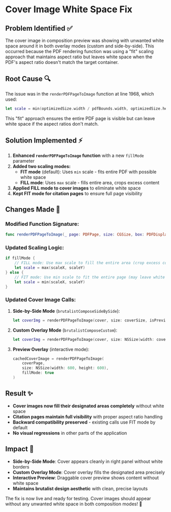 # Cover Image White Space Fix

## Problem Identified ✅
The cover image in composition preview was showing with unwanted white space around it in both overlay modes (custom and side-by-side). This occurred because the PDF rendering function was using a "fit" scaling approach that maintains aspect ratio but leaves white space when the PDF's aspect ratio doesn't match the target container.

## Root Cause 🔍
The issue was in the `renderPDFPageToImage` function at line 1968, which used:
```swift
let scale = min(optimizedSize.width / pdfBounds.width, optimizedSize.height / pdfBounds.height)
```
This "fit" approach ensures the entire PDF page is visible but can leave white space if the aspect ratios don't match.

## Solution Implemented ⚡
1. **Enhanced `renderPDFPageToImage` function** with a new `fillMode` parameter
2. **Added two scaling modes:**
   - **FIT mode** (default): Uses `min` scale - fits entire PDF with possible white space
   - **FILL mode**: Uses `max` scale - fills entire area, crops excess content
3. **Applied FILL mode to cover images** to eliminate white space
4. **Kept FIT mode for citation pages** to ensure full page visibility

## Changes Made 📝

### Modified Function Signature:
```swift
func renderPDFPageToImage(_ page: PDFPage, size: CGSize, box: PDFDisplayBox = .cropBox, isPreview: Bool = true, fillMode: Bool = false) -> NSImage
```

### Updated Scaling Logic:
```swift
if fillMode {
    // FILL mode: Use max scale to fill the entire area (crop excess content to avoid white space)
    let scale = max(scaleX, scaleY)
} else {
    // FIT mode: Use min scale to fit the entire page (may leave white space)
    let scale = min(scaleX, scaleY)
}
```

### Updated Cover Image Calls:
1. **Side-by-Side Mode** (`brutalistComposeSideBySide`):
   ```swift
   let coverImg = renderPDFPageToImage(cover, size: coverSize, isPreview: isPreview, fillMode: true)
   ```

2. **Custom Overlay Mode** (`brutalistComposeCustom`):
   ```swift
   let coverImg = renderPDFPageToImage(cover, size: NSSize(width: coverWidth * 2, height: coverHeight * 2), fillMode: true)
   ```

3. **Preview Overlay** (interactive mode):
   ```swift
   cachedCoverImage = renderPDFPageToImage(
       coverPage,
       size: NSSize(width: 600, height: 600),
       fillMode: true
   )
   ```

## Result ✨
- **Cover images now fill their designated areas completely** without white space
- **Citation pages maintain full visibility** with proper aspect ratio handling
- **Backward compatibility preserved** - existing calls use FIT mode by default
- **No visual regressions** in other parts of the application

## Impact 🎯
- **Side-by-Side Mode**: Cover appears cleanly in right panel without white borders
- **Custom Overlay Mode**: Cover overlay fills the designated area precisely
- **Interactive Preview**: Draggable cover preview shows content without white space
- **Maintains brutalist design aesthetic** with clean, precise layouts

The fix is now live and ready for testing. Cover images should appear without any unwanted white space in both composition modes! 🚀